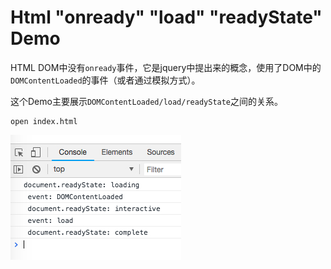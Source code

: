 Html "onready" "load" "readyState" Demo
=======================================

HTML DOM中没有`onready`事件，它是jquery中提出来的概念，使用了DOM中的`DOMContentLoaded`的事件（或者通过模拟方式）。

这个Demo主要展示`DOMContentLoaded/load/readyState`之间的关系。

```
open index.html
```

![demo](./images/demo.jpg)
